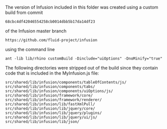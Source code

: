 
The version of Infusion included in this folder was created using a custom build from commit

    68cbc4df42046554258cb0014dbb5b17da14df23

of the Infusion master branch

    https://github.com/fluid-project/infusion

using the command line

    ant -lib lib/rhino customBuild -Dinclude="uiOptions" -DnoMinify="true"

The following directories were stripped out of the build since they contain code that is included in the MyInfusion.js file:

    src/shared/lib/infusion/components/tableOfContents/js/
    src/shared/lib/infusion/components/tabs/
    src/shared/lib/infusion/components/uiOptions/js/
    src/shared/lib/infusion/framework/core/
    src/shared/lib/infusion/framework/renderer/
    src/shared/lib/infusion/lib/fastXmlPull/
    src/shared/lib/infusion/lib/jquery/core/
    src/shared/lib/infusion/lib/jquery/plugins/
    src/shared/lib/infusion/lib/jquery/ui/js/
    src/shared/lib/infusion/lib/json/